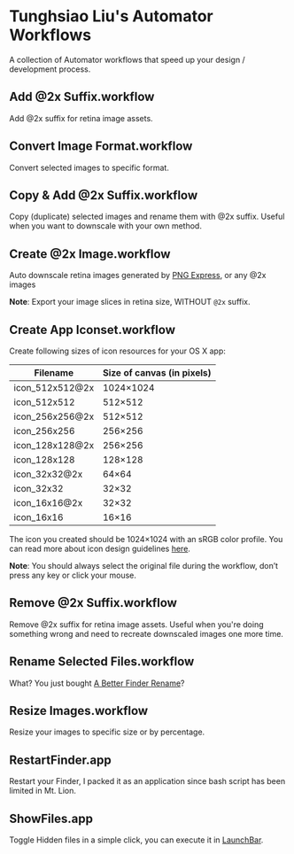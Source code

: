 # Tunghsiao Liu's Automator Workflows
A collection of Automator workflows that speed up your design / development process.

## Add @2x Suffix.workflow
Add @2x suffix for retina image assets.

## Convert Image Format.workflow
Convert selected images to specific format.

## Copy & Add @2x Suffix.workflow
Copy (duplicate) selected images and rename them with @2x suffix. Useful when you want to downscale with your own method.

## Create @2x Image.workflow
Auto downscale retina images generated by [PNG Express](http://www.pngexpress.com/), or any @2x images

**Note**: Export your image slices in retina size, WITHOUT `@2x` suffix.

## Create App Iconset.workflow
Create following sizes of icon resources for your OS X app:

Filename | Size of canvas (in pixels)
--- | ---
icon_512x512@2x | 1024×1024
icon_512x512    | 512×512
icon_256x256@2x | 512×512
icon_256x256    | 256×256
icon_128x128@2x | 256×256
icon_128x128    | 128×128
icon_32x32@2x   | 64×64
icon_32x32      | 32×32
icon_16x16@2x   | 32×32
icon_16x16      | 16×16

The icon you created should be 1024×1024 with an sRGB color profile. You can read more about icon design guidelines [here](http://developer.apple.com/library/mac/documentation/userexperience/conceptual/applehiguidelines/IconsImages/IconsImages.html).

**Note**: You should always select the original file during the workflow, don’t press any key or click your mouse.

## Remove @2x Suffix.workflow
Remove @2x suffix for retina image assets. Useful when you're doing something wrong and need to recreate downscaled images one more time.

## Rename Selected Files.workflow
What? You just bought [A Better Finder Rename](http://www.publicspace.net/ABetterFinderRename/)?

## Resize Images.workflow
Resize your images to specific size or by percentage.

## RestartFinder.app
Restart your Finder, I packed it as an application since bash script has been limited in Mt. Lion.

## ShowFiles.app
Toggle Hidden files in a simple click, you can execute it in [LaunchBar](www.obdev.at/launchbar/).
